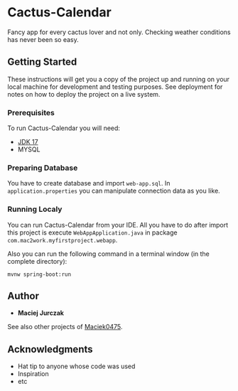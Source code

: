 # Cactus-Calendar
Fancy app for every cactus lover and not only. Checking weather conditions has never been so easy.

## Getting Started

These instructions will get you a copy of the project up and running on your local machine for development and testing purposes. See deployment for notes on how to deploy the project on a live system.

### Prerequisites

To run Cactus-Calendar you will need:

* [JDK 17](https://www.oracle.com/java/technologies/javase/jdk17-archive-downloads.html)
* MYSQL

### Preparing Database

You have to create database and import `web-app.sql`. In `application.properties`
you can manipulate connection data as you like.

### Running Localy

You can run Cactus-Calendar from your IDE. All you have to do after import this project is execute `WebAppApplication.java` in package `com.mac2work.myfirstproject.webapp`.

Also you can run the following command in a terminal window (in the complete directory):

```
mvnw spring-boot:run
```

## Author

* **Maciej Jurczak** 

See also other projects of [Maciek0475](https://github.com/Maciek0475).


## Acknowledgments

* Hat tip to anyone whose code was used
* Inspiration
* etc
